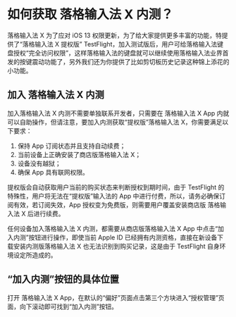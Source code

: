 # 如何获取 落格输入法 X 内测？

落格输入法 X 为了应对 iOS 13 权限更新，为了给大家提供更多丰富的功能，特提供了“落格输入法 X 提权版” TestFlight，加入测试版后，用户可给落格输入法键盘授权“完全访问权限”，这样落格输入法的键盘就可以继续使用落格输入法业界首发的按键震动功能了，另外我们还为你提供了比如剪切板历史记录这种锦上添花的小功能。

## 加入 落格输入法 X 内测

加入落格输入法 X 内测不需要单独联系开发者，只需要在 落格输入法 X App 内就可以自助操作，但请注意，要加入内测获取“提权版”落格输入法 X，你需要满足以下要求：

1. 保持 App 订阅状态并且支持自动续费；
2. 当前设备上正确安装了商店版落格输入法 X；
3. 设备没有越狱；
4. 确保 App 具有联网权限。

提权版会自动获取用户当前的购买状态来判断授权到期时间，由于 TestFlight 的特殊性，用户将无法在“提权版”输入法的 App 中进行付费，所以，请务必确保订阅有效，若订阅失效，App 授权变为免费版，则需要用户覆盖安装商店版 落格输入法 X 后进行续费。

任何设备加入落格输入法 X 内测，都需要从商店版落格输入法 X App 中点击“加入内测”按钮进行操作，即使当前 Apple ID 已经拥有内测资格，直接在新设备下载安装内测版落格输入法 X 也无法识别到购买记录，这是由于 TestFlight 自身环境设定所造成的。

## “加入内测”按钮的具体位置

打开 落格输入法 X App，在默认的“偏好”页面点击第三个方块进入“授权管理”页面，向下滚动即可找到“加入内测”按钮。

